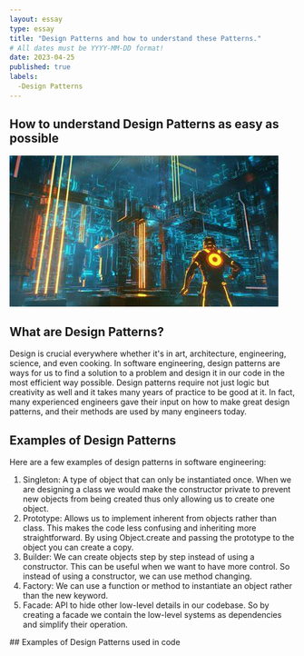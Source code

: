```yaml
---
layout: essay
type: essay
title: "Design Patterns and how to understand these Patterns."
# All dates must be YYYY-MM-DD format!
date: 2023-04-25
published: true
labels:
  -Design Patterns
---
```


## How to understand Design Patterns as easy as possible
<img src="../img/game.jpg">

## What are Design Patterns?
Design is crucial everywhere whether it's in art, architecture, engineering, science, and even cooking. In software engineering, design patterns are ways for us to find a solution to a problem and design it in our code in the most efficient way possible. Design patterns require not just logic but creativity as well and it takes many years of practice to be good at it. In fact, many experienced engineers gave their input on how to make great design patterns, and their methods are used by many engineers today.   
## Examples of Design Patterns
Here are a few examples of design patterns in software engineering:
<ol>
<li> Singleton: A type of object that can only be instantiated once. When we are designing a class we would make the constructor private to prevent new objects from being created thus only allowing us to create one object.   </li>
<li>Prototype: Allows us to implement inherent from objects rather than class. This makes the code less confusing and inheriting more straightforward. By using Object.create and passing the prototype to the object you can create a copy.    </li>
<li>Builder: We can create objects step by step instead of using a constructor. This can be useful when we want to have more control. So instead of using a constructor, we can use method changing. </li>
<li> Factory: We can use a function or method to instantiate an object rather than the new keyword.   </li>
<li> Facade: API to hide other low-level details in our codebase. So by creating a facade we contain the low-level systems as dependencies and simplify their operation.  </li>
</ol>
## Examples of Design Patterns used in code
